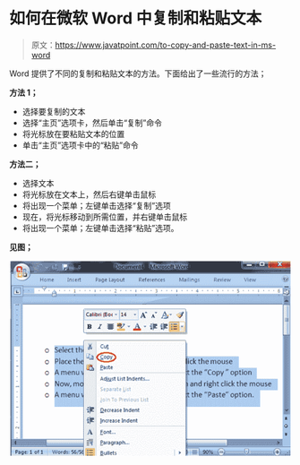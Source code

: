 # 如何在微软 Word 中复制和粘贴文本

> 原文：<https://www.javatpoint.com/to-copy-and-paste-text-in-ms-word>

Word 提供了不同的复制和粘贴文本的方法。下面给出了一些流行的方法；

**方法 1；**

*   选择要复制的文本
*   选择“主页”选项卡，然后单击“复制”命令
*   将光标放在要粘贴文本的位置
*   单击“主页”选项卡中的“粘贴”命令

**方法二；**

*   选择文本
*   将光标放在文本上，然后右键单击鼠标
*   将出现一个菜单；左键单击选择“复制”选项
*   现在，将光标移动到所需位置，并右键单击鼠标
*   将出现一个菜单；左键单击选择“粘贴”选项。

**见图；**

![MS Word How to copy and paste text in ms word 1](img/091f4555b9758c4755ec38f5d41254e6.png)